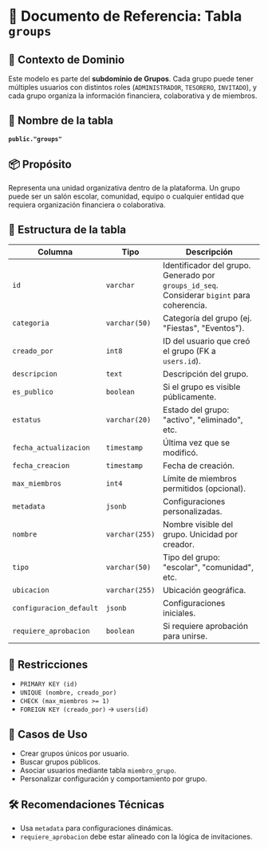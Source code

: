 # 📘 Documento de Referencia: Tabla `groups`

## 🧠 Contexto de Dominio
Este modelo es parte del **subdominio de Grupos**. Cada grupo puede tener múltiples usuarios con distintos roles (`ADMINISTRADOR`, `TESORERO`, `INVITADO`), y cada grupo organiza la información financiera, colaborativa y de miembros.

## 📌 Nombre de la tabla
**`public."groups"`**

## 📦 Propósito
Representa una unidad organizativa dentro de la plataforma. Un grupo puede ser un salón escolar, comunidad, equipo o cualquier entidad que requiera organización financiera o colaborativa.

## 🧩 Estructura de la tabla

| Columna                  | Tipo             | Descripción |
|--------------------------|------------------|-------------|
| `id`                     | `varchar`        | Identificador del grupo. Generado por `groups_id_seq`. Considerar `bigint` para coherencia. |
| `categoria`              | `varchar(50)`    | Categoría del grupo (ej. "Fiestas", "Eventos"). |
| `creado_por`             | `int8`           | ID del usuario que creó el grupo (FK a `users.id`). |
| `descripcion`            | `text`           | Descripción del grupo. |
| `es_publico`             | `boolean`        | Si el grupo es visible públicamente. |
| `estatus`                | `varchar(20)`    | Estado del grupo: "activo", "eliminado", etc. |
| `fecha_actualizacion`    | `timestamp`      | Última vez que se modificó. |
| `fecha_creacion`         | `timestamp`      | Fecha de creación. |
| `max_miembros`           | `int4`           | Límite de miembros permitidos (opcional). |
| `metadata`               | `jsonb`          | Configuraciones personalizadas. |
| `nombre`                 | `varchar(255)`   | Nombre visible del grupo. Unicidad por creador. |
| `tipo`                   | `varchar(50)`    | Tipo del grupo: "escolar", "comunidad", etc. |
| `ubicacion`              | `varchar(255)`   | Ubicación geográfica. |
| `configuracion_default`  | `jsonb`          | Configuraciones iniciales. |
| `requiere_aprobacion`    | `boolean`        | Si requiere aprobación para unirse. |

## 🔐 Restricciones

- `PRIMARY KEY (id)`
- `UNIQUE (nombre, creado_por)`
- `CHECK (max_miembros >= 1)`
- `FOREIGN KEY (creado_por)` → `users(id)`

## 🎯 Casos de Uso

- Crear grupos únicos por usuario.
- Buscar grupos públicos.
- Asociar usuarios mediante tabla `miembro_grupo`.
- Personalizar configuración y comportamiento por grupo.

## 🛠 Recomendaciones Técnicas

- Usa `metadata` para configuraciones dinámicas.
- `requiere_aprobacion` debe estar alineado con la lógica de invitaciones.

